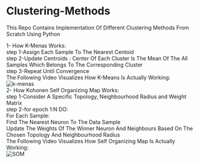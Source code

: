 # Clustering-Methods
This Repo Contains Implementation Of Different Clustering Methods From Scratch Using Python

1- How K-Menas Works:<br/>
  step 1-Assign Each Sample To The Nearest Centoid<br/>
  step 2-Update Centroids : Center Of Each Cluster Is The Mean Of The All Samples Which Belongs To The Corresponding Cluster<br/>
  step 3-Repeat Until Convergence<br/>
The Following Video Visualizes How K-Means Is Actually Working:<br/>
![k-menas](https://user-images.githubusercontent.com/106836722/178311597-e59a8e10-7734-42f0-bd20-2704ae3d66a6.gif)
<br/>
2- How Kohonen Self Organizing Map Works:<br/>
    step 1-Consider A Specific Topology, Neighbourhood Radius and Weight Matrix<br/>
    step 2-for epoch 1:N DO:<br/>
        For Each Sample:<br/>
            Find The Nearest Neuron To The Data Sample<br/>
            Update The Weights Of The Winner Neuron And Neighbours Based On The Chosen Topology And Neighbourhood Radius<br/>
The Following Video Visualizes How Self Organizing Map Is Actually Working:<br/>
![SOM](https://user-images.githubusercontent.com/106836722/178313808-84f0bb9c-3802-4192-8416-e30c8c87a446.gif)





